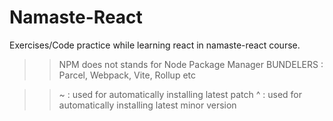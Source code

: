 # Namaste-React
Exercises/Code practice while learning react in namaste-react course.


>> NPM does not stands for Node Package Manager
>> BUNDELERS : Parcel, Webpack, Vite, Rollup etc


>> ~ : used for automatically installing latest patch
>> ^ : used for automatically installing latest minor version